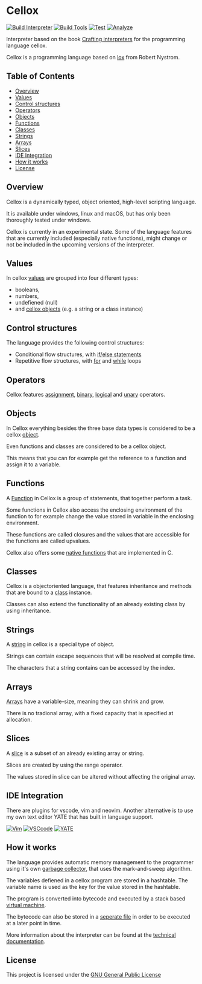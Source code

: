# Cellox

[![Build Interpreter](https://github.com/FrederikTobner/Cellox/actions/workflows/build_interpreter.yml/badge.svg)](https://github.com/FrederikTobner/Cellox/actions/workflows/build_interpreter.yml)
[![Build Tools](https://github.com/FrederikTobner/Cellox/actions/workflows/build_tools.yml/badge.svg)](https://github.com/FrederikTobner/Cellox/actions/workflows/build_tools.yml)
[![Test](https://github.com/FrederikTobner/Cellox/actions/workflows/tests.yml/badge.svg)](https://github.com/FrederikTobner/Cellox/actions/workflows/tests.yml)
[![Analyze](https://github.com/FrederikTobner/Cellox/actions/workflows/codeql.yml/badge.svg)](https://github.com/FrederikTobner/Cellox/actions/workflows/codeql.yml)

Interpreter based on the book [Crafting interpreters](https://craftinginterpreters.com/contents.html) for the programming language cellox.

Cellox is a programming language based on [lox](https://craftinginterpreters.com/the-lox-language.html) from Robert Nystrom.

## Table of Contents

* [Overview](#overview)
* [Values](#values)
* [Control structures](#control-structures)
* [Operators](#operators)
* [Objects](#objects)
* [Functions](#functions)
* [Classes](#classes)
* [Strings](#strings)
* [Arrays](#arrays)
* [Slices](#slices)
* [IDE Integration](#ide-integration)
* [How it works](#how-it-works)
* [License](#license)

## Overview

Cellox is a dynamically typed, object oriented, high-level scripting language.

It is available under windows, linux and macOS, but has only been thoroughly tested under windows.

Cellox is currently in an experimental state. Some of the language features that are currently included (especially native functions), might change or not be included in the upcoming versions of the interpreter.

## Values

In cellox [values](https://github.com/FrederikTobner/Cellox/wiki/Values) are grouped into four different types:

* booleans,
* numbers,
* undefiened (null)
* and [cellox objects](https://github.com/FrederikTobner/Cellox#objects) (e.g. a string or a class instance)

## Control structures

The language provides the following control structures:

* Conditional flow structures, with [if/else statements](https://github.com/FrederikTobner/Cellox/wiki/if-else-statements)
* Repetitive flow structures, with [for](https://github.com/FrederikTobner/Cellox/wiki/For) and [while](https://github.com/FrederikTobner/Cellox/wiki/While) loops

## Operators

Cellox features [assignment](https://github.com/FrederikTobner/Cellox/wiki/Operators#assignment-operators), [binary](https://github.com/FrederikTobner/Cellox/wiki/Operators#binary-operators), [logical](https://github.com/FrederikTobner/Cellox/wiki/Operators#logical-operators) and [unary](https://github.com/FrederikTobner/Cellox/wiki/Operators#unary-operators) operators.

## Objects

In Cellox everything besides the three base data types is considered to be a cellox [object](https://github.com/FrederikTobner/Cellox/wiki/Objects).

Even functions and classes are considered to be a cellox object.

This means that you can for example get the reference to a function and assign it to a variable.

## Functions

A [Function](https://github.com/FrederikTobner/Cellox/wiki/Functions) in Cellox is a group of statements, that together perform a task.

Some functions in Cellox also access the enclosing environment of the function to for example change the value stored in variable in the enclosing environment.

These functions are called closures and the values that are accessible for the functions are called upvalues.

Cellox also offers some [native functions](https://github.com/FrederikTobner/Cellox/wiki/Native-Functions) that are implemented in C.

## Classes

Cellox is a objectoriented language, that features inheritance and methods that are bound to a [class](https://github.com/FrederikTobner/Cellox/wiki/Classes) instance.

Classes can also extend the functionality of an already existing class by using inheritance.

## Strings

A [string](https://github.com/FrederikTobner/Cellox/wiki/Strings) in cellox is a special type of object.

Strings can contain escape sequences that will be resolved at compile time.

The characters that a string contains can be accessed by the index.

## Arrays

[Arrays](https://github.com/FrederikTobner/Cellox/wiki/Arrays) have a variable-size, meaning they can shrink and grow.

There is no tradional array, with a fixed capacity that is specified at allocation.

## Slices

A [slice](https://github.com/FrederikTobner/Cellox/wiki/Slices) is a subset of an already existing array or string.

Slices are created by using the range operator.

The values stored in slice can be altered without affecting the original array.

## IDE Integration

There are plugins for vscode, vim and neovim. Another alternative is to use my own text editor YATE that has built in language support.

[![Vim](https://github-readme-stats-frederiktobner.vercel.app/api/pin/?username=FrederikTobner&repo=cellox.vim&theme=dark)](https://github.com/FrederikTobner/cellox.vim)
[![VSCcode](https://github-readme-stats-frederiktobner.vercel.app/api/pin/?username=FrederikTobner&repo=vscode-cellox&theme=dark)](https://github.com/FrederikTobner/vscode-cellox)
[![YATE](https://github-readme-stats-frederiktobner.vercel.app/api/pin/?username=FrederikTobner&repo=YATE&theme=dark)](https://github.com/FrederikTobner/YATE)

## How it works

The language provides automatic memory management to the programmer using it's own [garbage collector](https://github.com/FrederikTobner/Cellox/wiki/Garbage-Collector), that uses the mark-and-sweep algorithm.

The variables defiened in a cellox program are stored in a hashtable. The variable name is used as the key for the value stored in the hashtable.

The program is converted into bytecode and executed by a stack based [virtual machine](https://github.com/FrederikTobner/Cellox/wiki/Virtual-Machine).

The bytecode can also be stored in a [seperate file](https://github.com/FrederikTobner/Cellox/wiki/Chunk-Files) in order to be executed at a later point in time.

More information about the interpreter can be found at the [technical documentation](https://frederiktobner.github.io/Cellox/).

## License

This project is licensed under the [GNU General Public License](LICENSE)
